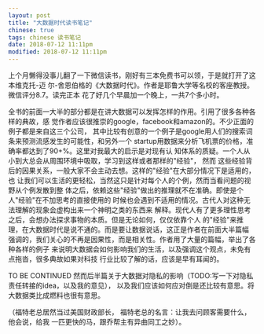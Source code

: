 ```yaml
---
layout: post
title: "大数据时代读书笔记"
chinese: true
tags: chinese 读书笔记
date: 2018-07-12 11:11pm
modified: 2018-07-12 11:11pm
---
```


上个月懒得没事儿翻了一下微信读书，刚好有三本免费书可以领，于是就打开了这本维克托-迈
尔-舍恩伯格的《大数据时代》。作者是耶鲁大学等名校的客座教授。微信评分8.7。读完正本
花了好几个早晨加一个晚上，一共7个多小时。

全书的前面一大半的部分都是在讲大数据可以发挥怎样的作用。引用了很多各种各样的典故，感
觉作者应该很推崇的google，facebook和amazon的。不少正面的例子都是来自这三个公司，
其中比较有创意的一个例子是google用人们的搜索词条来预测流感发生的可能性，和另外一个
startup用数据来分析飞机票的价格，准确率都达到了90+%。这里对我最大的启示是对现有认
知体系的质疑。一个人从小到大总会从周围环境中吸取，学习到这样或者那样的"经验"， 然而
这些经验背后的因果关系，一般大家不会主动去想。这样的"经验"在大部分情况下是适用的，也
让我们可以生活的更轻松，当然这只是针对每个人的个例，然而当看问题的视野从个例发散到整
体之后，依赖这些"经验"做出的推理就不在准确。即使是个人"经验"在不加思考的直接使用的
时候也会遇到不适用的情况。古代人对这种无法理解的现象会虚构出来一个神明之类的东西来
解释。现代人有了更多理性思考之后，会想办法探求事物的本质。但是无论如何，仅仅依靠个人
的"经验"来推理，在大数据时代是说不通的。而是要让数据说话，这正是作者在前面大半篇幅
强调的，我们关心的不再是因果性，而是相关性。作者用了大量的篇幅，举出了各种各样的例子
来说明大数据会如何影响我们的生活，以及强调这个观点，未免有点拖沓，很多典故如果对科技
行业比较了解的话，应该是早有耳闻的。


TO BE CONTINUED
然而后半篇关于大数据对隐私的影响（TODO:写一下对隐私责任转接的idea，以及我的意见），
以及我们应该如何应对倒是还比较有意思。将大数据类比成燃料也很有意思。



（福特老总居然当过美国财政部长， 福特老总的名言：让我去问顾客需要什么，他会说，给我
一匹更快的马，跟乔帮主有异曲同工之妙）。

